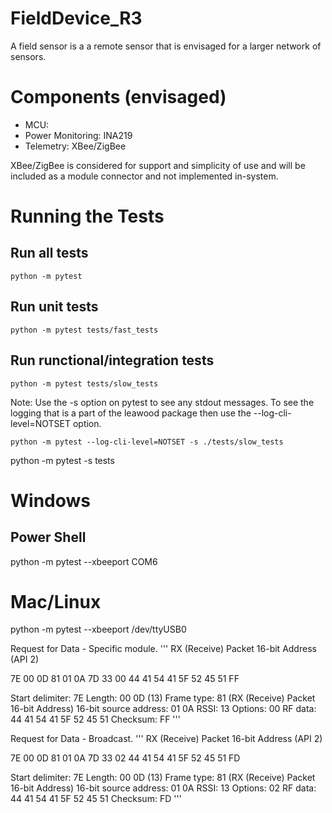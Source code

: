 # FieldDevice_R3
A field sensor is a a remote sensor that is envisaged for a larger network of sensors. 

# Components (envisaged)

* MCU:
* Power Monitoring: INA219
* Telemetry: XBee/ZigBee

XBee/ZigBee is considered for support and simplicity of use and will be included as a module connector and not implemented in-system.

# Running the Tests

## Run all tests
```shell
python -m pytest 
```
## Run unit tests
```shell
python -m pytest tests/fast_tests
```
## Run runctional/integration tests
```shell
python -m pytest tests/slow_tests
```
Note: Use the -s option on pytest to see any stdout messages. To see the logging that is
a part of the leawood package then use the --log-cli-level=NOTSET option.

```shell
python -m pytest --log-cli-level=NOTSET -s ./tests/slow_tests
```

python -m pytest -s tests

# Windows
## Power Shell
python -m pytest --xbeeport COM6

# Mac/Linux
python -m pytest --xbeeport /dev/ttyUSB0


Request for Data - Specific module.
'''
RX (Receive) Packet 16-bit Address (API 2)

7E 00 0D 81 01 0A 7D 33 00 44 41 54 41 5F 52 45 51 FF

Start delimiter: 7E
Length: 00 0D (13)
Frame type: 81 (RX (Receive) Packet 16-bit Address)
16-bit source address: 01 0A
RSSI: 13
Options: 00
RF data: 44 41 54 41 5F 52 45 51
Checksum: FF
'''

Request for Data - Broadcast.
'''
RX (Receive) Packet 16-bit Address (API 2)

7E 00 0D 81 01 0A 7D 33 02 44 41 54 41 5F 52 45 51 FD

Start delimiter: 7E
Length: 00 0D (13)
Frame type: 81 (RX (Receive) Packet 16-bit Address)
16-bit source address: 01 0A
RSSI: 13
Options: 02
RF data: 44 41 54 41 5F 52 45 51
Checksum: FD
'''